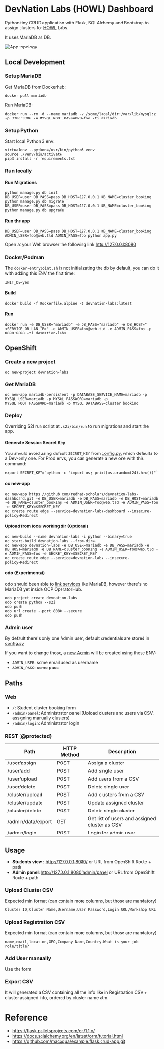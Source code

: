 # DevNation Labs (HOWL) Dashboard

Python tiny CRUD application with Flask, SQLAlchemy and Bootstrap to assign clusters for [HOWL](https://developers.redhat.com/devnation/labs/openshift-howl) Labs.

It uses MariaDB as DB.

![App topology](app.png)

## Local Development


### Setup MariaDB

Get MariaDB from Dockerhub:

```
docker pull mariadb
```

Run MariaDB:
```
docker run --rm -d --name mariadb -v /some/local/dir:/var/lib/mysql:z -p 3306:3306 -e MYSQL_ROOT_PASSWORD=foo -ti mariadb
```

### Setup Python

Start local Python 3 env:

```
virtualenv --python=/usr/bin/python3 venv
source ./venv/bin/activate
pip3 install -r requirements.txt
```

### Run locally

#### Run Migrations

```
python manage.py db init
DB_USER=user DB_PASS=pass DB_HOST=127.0.0.1 DB_NAME=cluster_booking python manage.py db migrate
DB_USER=user DB_PASS=pass DB_HOST=127.0.0.1 DB_NAME=cluster_booking python manage.py db upgrade
```

#### Run the app
 
```
DB_USER=user DB_PASS=pass DB_HOST=127.0.0.1 DB_NAME=cluster_booking ADMIN_USER=foo@web.tld ADMIN_PASS=foo python app.py
```

Open at your Web browser the following link http://127.0.0.1:8080


### Docker/Podman

The `docker-entrypoint.sh` is not initializating the db by default, you can do it with adding this ENV the first time:

```INIT_DB=yes```

#### Build

```
docker build -f Dockerfile.alpine -t devnation-labs:latest
```


#### Run

```
docker run -e DB_USER="mariadb" -e DB_PASS="mariadb" -e DB_HOST="<SERVICE_OR_LAN_IP>" -e ADMIN_USER=foo@web.tld -e ADMIN_PASS=foo -p 8080:8080 -ti devnation-labs
```

## OpenShift


### Create a new project

```
oc new-project devnation-labs
```

### Get MariaDB

```
oc new-app mariadb-persistent -p DATABASE_SERVICE_NAME=mariadb -p MYSQL_USER=mariadb -p MYSQL_PASSWORD=mariadb -p MYSQL_ROOT_PASSWORD=mariadb -p MYSQL_DATABASE=cluster_booking
```

### Deploy

Overriding S2I run script at `.s2i/bin/run` to run migrations and start the app.

#### Generate Session Secret Key

You should avoid using default `SECRET_KEY` from [config.py](config.py#L6), which defaults to a Dev-only one. For Prod envs, you can generate a new one with this command:

```
export SECRET_KEY=`python -c "import os; print(os.urandom(24).hex())"`
```

#### oc new-app

```
oc new-app https://github.com/redhat-scholars/devnation-labs-dashboard.git -e DB_USER=mariadb -e DB_PASS=mariadb -e DB_HOST=mariadb -e DB_NAME=cluster_booking -e ADMIN_USER=foo@web.tld -e ADMIN_PASS=foo -e SECRET_KEY=$SECRET_KEY
oc create route edge --service=devnation-labs-dashboard --insecure-policy=Redirect 

```

#### Upload from local working dir (Optional)

```
oc new-build --name devnation-labs -i python --binary=true
oc start-build devnation-labs --from-dir=.
oc new-app devnation-labs -e DB_USER=mariadb -e DB_PASS=mariadb -e DB_HOST=mariadb -e DB_NAME=cluster_booking -e ADMIN_USER=foo@web.tld -e ADMIN_PASS=foo -e SECRET_KEY=$SECRET_KEY
oc create route edge --service=devnation-labs --insecure-policy=Redirect 
```

#### odo (Experimental)

odo should been able to [link services](https://docs.openshift.com/container-platform/latest/cli_reference/developer_cli_odo/creating-instances-of-services-managed-by-operators.html#listing-available-services-from-the-operators-installed-on-the-cluster_creating-instances-of-services-managed-by-operators) like MariaDB, however there's no MariaDB yet inside OCP OperatorHub.

```
odo project create devnation-labs
odo create python --s2i
odo push
odo url create --port 8080 --secure
odo push
```

### Admin user

By default there's only one Admin user, default credentials are stored in [config.py](config.py#L11)

If you want to change those, a [new Admin](https://github.com/redhat-scholars/devnation-labs-dashboard/blob/master/app.py#L331) will be created using these ENV:

- `ADMIN_USER`: some email used as username
- `ADMIN_PASS`: some pass

## Paths

### Web

- `/`: Student cluster booking form
- `/admin/panel`: Administrator panel (Upload clusters and users via CSV, assigning manually clusters)
- `/admin/login`: Administrator login

### REST (@protected)

| Path | HTTP Method | Description
| ------------- | ------------- | ------------- |
| /user/assign  | POST  | Assign a cluster
| /user/add  | POST  | Add single user
| /user/upload  | POST  | Add users from a CSV
| /user/delete  | POST  | Delete single user
| /cluster/upload  | POST  | Add clusters from a CSV
| /cluster/update  | POST  | Update assigned cluster
| /cluster/delete  | POST  | Delete single cluster
| /admin/data/export  | GET  | Get list of users and assigned cluster as CSV
| /admin/login  | POST  | Login for admin user

## Usage

- **Students view** : http://127.0.0.1:8080/ or URL from OpenShift Route + path
- **Admin panel**: http://127.0.0.1:8080/admin/panel or URL from OpenShift Route + path

### Upload Cluster CSV

Expected min format (can contain more columns, but those are mandatory)
```
Cluster ID,Cluster Name,Username,User Password,Login URL,Workshop URL
```

### Upload Registration CSV

Expected min format (can contain more columns, but those are mandatory)

```
name,email,location,GEO,Company Name,Country,What is your job role/title?
```

### Add User manually

Use the form

### Export CSV

It will generated a CSV containing all the info like in Registration CSV + cluster assigned info, ordered by cluster name atm.


# Reference

- https://flask.palletsprojects.com/en/1.1.x/
- https://docs.sqlalchemy.org/en/latest/orm/tutorial.html
- https://github.com/macagua/example.flask.crud-app.git




